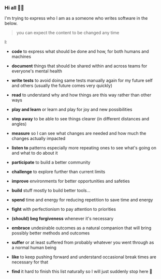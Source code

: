 ### Hi all 👋🏼
I'm trying to express who I am as a someone who writes software in the below.
> you can expect the content to be changed any time


I:

- **code** to express what should be done and how, for both humans and machines

- **document** things that should be shared within and across teams for everyone's mental health

- **write tests** to avoid doing same tests manually again for my future self and others (usually the future comes very quickly)

- **read** to understand why and how things are this way rather than other ways

- **play and learn** or learn and play for joy and new possibilities

- **step away** to be able to see things clearer (in different distances and angles)

- **measure** so I can see what changes are needed and how much the changes actually impacted

- **listen to** patterns especially more repeating ones to see what's going on and what to do about it

- **participate** to build a better community

- **challenge** to explore further than current limits

- **improve** environments for better opportunities and safeties

- **build** stuff mostly to build better tools...

- **spend** time and energy for reducing repetition to save time and energy

- **fight** with perfectionism to pay attention to priorities

- **(should) beg forgiveness** whenever it's necessary

- **embrace** undesirable outcomes as a natural companion that will bring possibly better methods and outcomes

- **suffer** or at least suffered from probably whatever you went through as a normal human being

- **like** to keep pushing forward and understand occasional break times are necessary for that

- **find** it hard to finish this list naturally so I will just suddenly stop here 🤪
<!--
**ryuheechul/ryuheechul** is a ✨ _special_ ✨ repository because its `README.md` (this file) appears on your GitHub profile.

Here are some ideas to get you started:

- 🔭 I’m currently working on ...
- 🌱 I’m currently learning ...
- 👯 I’m looking to collaborate on ...
- 🤔 I’m looking for help with ...
- 💬 Ask me about ...
- 📫 How to reach me: ...
- 😄 Pronouns: ...
- ⚡ Fun fact: ...
-->
